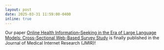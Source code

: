 ```yaml
---
layout: post
date: 2025-03-31 11:59:00-0400
inline: true
---
```


Our paper [Online Health Information–Seeking in the Era of Large Language Models: Cross-Sectional Web-Based Survey Study](https://www.jmir.org/2025/1/e68560) is finally published in the Journal of Medical Internet Research (JMIR)!
